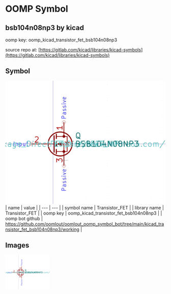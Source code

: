 # OOMP Symbol  
## bsb104n08np3  by kicad  
  
oomp key: oomp_kicad_transistor_fet_bsb104n08np3  
  
source repo at: [https://gitlab.com/kicad/libraries/kicad-symbols](https://gitlab.com/kicad/libraries/kicad-symbols)  
## Symbol  
  
[![working.png](working_600.png)](working.png)  
| name | value | 
| --- | --- | 
| symbol name | Transistor_FET | 
| library name | Transistor_FET | 
| oomp key | oomp_kicad_transistor_fet_bsb104n08np3 | 
| oomp bot github | https://github.com/oomlout/oomlout_oomp_symbol_bot/tree/main/kicad_transistor_fet_bsb104n08np3/working | 
## Images  
  
[![working.png](working_140.png)](working.png)  
